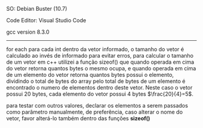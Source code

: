 SO: Debian Buster (10.7)

Code Editor: Visual Studio Code

gcc version 8.3.0

---

for each para cada int dentro da vetor informado, o tamanho do vetor é calculado ao invés de informado para evitar erros, para calcular o tamanho de um vetor em c++ utilizei a função sizeof() que quando operada em cima do vetor retorna quantos bytes o mesmo ocupa, e quando operada em cima de um elemento do vetor retorna quantos bytes possui o elemento, dividindo o total de bytes do array pelo total de bytes de um elemento é encontrado o numero de elementos dentro deste vetor. Neste caso o vetor possui 20 bytes, cada elemento do vetor possui 4 bytes $\frac{20}{4}=5$.


para testar com outros valores, declarar os elementos a serem passados como parâmetro manualmente,
de preferência, caso alterar o nome do vetor, favor alterá-lo também dentro das funções **sizeof()**